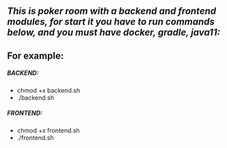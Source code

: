 ***This is poker room with a backend and frontend modules,
for start it you have to run commands below, and you must have docker, gradle, java11:***
---
## For example:
##### BACKEND:
* chmod +x backend.sh
* ./backend.sh

##### FRONTEND:
* chmod +x frontend.sh
* ./frontend.sh
